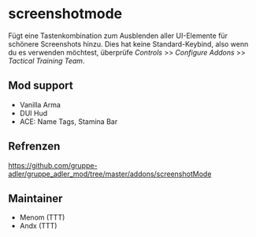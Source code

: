 # screenshotmode

Fügt eine Tastenkombination zum Ausblenden aller UI-Elemente für schönere Screenshots hinzu. Dies hat keine Standard-Keybind, also wenn du es verwenden möchtest, überprüfe *Controls* >> *Configure Addons* >> *Tactical Training Team*.

## Mod support

* Vanilla Arma
* DUI Hud
* ACE: Name Tags, Stamina Bar

## Refrenzen

<https://github.com/gruppe-adler/gruppe_adler_mod/tree/master/addons/screenshotMode>

## Maintainer

* Menom (TTT)
* Andx (TTT)
